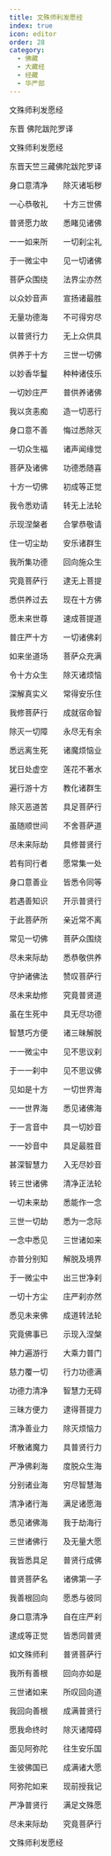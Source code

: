```yaml
---
title: 文殊师利发愿经
index: true
icon: editor
order: 28
category:
  - 佛藏
  - 大藏经
  - 经藏
  - 华严部
---
```


  文殊师利发愿经  

东晋 佛陀跋陀罗译  

文殊师利发愿经  

东晋天竺三藏佛陀跋陀罗译  

身口意清净　　除灭诸垢秽  

一心恭敬礼　　十方三世佛  

普贤愿力故　　悉睹见诸佛  

一一如来所　　一切刹尘礼  

于一微尘中　　见一切诸佛  

菩萨众围绕　　法界尘亦然  

以众妙音声　　宣扬诸最胜  

无量功德海　　不可得穷尽  

以普贤行力　　无上众供具  

供养于十方　　三世一切佛  

以妙香华鬘　　种种诸伎乐  

一切妙庄严　　普供养诸佛  

我以贪恚痴　　造一切恶行  

身口意不善　　悔过悉除灭  

一切众生福　　诸声闻缘觉  

菩萨及诸佛　　功德悉随喜  

十方一切佛　　初成等正觉  

我令悉劝请　　转无上法轮  

示现涅槃者　　合掌恭敬请  

住一切尘劫　　安乐诸群生  

我所集功德　　回向施众生  

究竟菩萨行　　逮无上菩提  

悉供养过去　　现在十方佛  

愿未来世尊　　速成菩提道  

普庄严十方　　一切诸佛刹  

如来坐道场　　菩萨众充满  

令十方众生　　除灭诸烦恼  

深解真实义　　常得安乐住  

我修菩萨行　　成就宿命智  

除灭一切障　　永尽无有余  

悉远离生死　　诸魔烦恼业  

犹日处虚空　　莲花不著水  

遍行游十方　　教化诸群生  

除灭恶道苦　　具足菩萨行  

虽随顺世间　　不舍菩萨道  

尽未来际劫　　具修普贤行  

若有同行者　　愿常集一处  

身口意善业　　皆悉令同等  

若遇善知识　　开示普贤行  

于此菩萨所　　亲近常不离  

常见一切佛　　菩萨众围绕  

尽未来际劫　　悉恭敬供养  

守护诸佛法　　赞叹菩萨行  

尽未来劫修　　究竟普贤道  

虽在生死中　　具无尽功德  

智慧巧方便　　诸三昧解脱  

一一微尘中　　见不思议刹  

于一一刹中　　见不思议佛  

见如是十方　　一切世界海  

一一世界海　　悉见诸佛海  

于一言音中　　具一切妙音  

一一妙音中　　具足最胜音  

甚深智慧力　　入无尽妙音  

转三世诸佛　　清净正法轮  

一切未来劫　　悉能作一念  

三世一切劫　　悉为一念际  

一念中悉见　　三世诸如来  

亦普分别知　　解脱及境界  

于一微尘中　　出三世净刹  

一切十方尘　　庄严刹亦然  

悉见未来佛　　成道转法轮  

究竟佛事已　　示现入涅槃  

神力遍游行　　大乘力普门  

慈力覆一切　　行力功德满  

功德力清净　　智慧力无碍  

三昧方便力　　逮得菩提力  

清净善业力　　除灭烦恼力  

坏散诸魔力　　具普贤行力  

严净佛刹海　　度脱众生海  

分别诸业海　　穷尽智慧海  

清净诸行海　　满足诸愿海  

悉见诸佛海　　我于劫海行  

三世诸佛行　　及无量大愿  

我皆悉具足　　普贤行成佛  

普贤菩萨名　　诸佛第一子  

我善根回向　　愿悉与彼同  

身口意清净　　自在庄严刹  

逮成等正觉　　皆悉同普贤  

如文殊师利　　普贤菩萨行  

我所有善根　　回向亦如是  

三世诸如来　　所叹回向道  

我回向善根　　成满普贤行  

愿我命终时　　除灭诸障碍  

面见阿弥陀　　往生安乐国  

生彼佛国已　　成满诸大愿  

阿弥陀如来　　现前授我记  

严净普贤行　　满足文殊愿  

尽未来际劫　　究竟菩萨行  

文殊师利发愿经  
